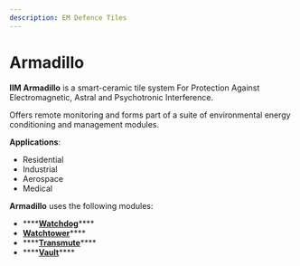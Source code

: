 ```yaml
---
description: EM Defence Tiles
---
```


# Armadillo

**IIM Armadillo** is a smart-ceramic tile system For Protection Against Electromagnetic, Astral and Psychotronic Interference. 

Offers remote monitoring and forms part of a suite of environmental energy conditioning and management modules.

**Applications**:

* Residential
* Industrial
* Aerospace
* Medical

**Armadillo** uses the following modules:

* \*\*\*\*[**Watchdog**](../../energy/utilities/em-watchdog.md)\*\*\*\*
* [**Watchtower**](../../energy/utilities/em-watchtower.md)\*\*\*\*
* \*\*\*\*[**Transmute**](transmute.md)\*\*\*\*
* \*\*\*\*[**Vault**](vault.md)\*\*\*\*







